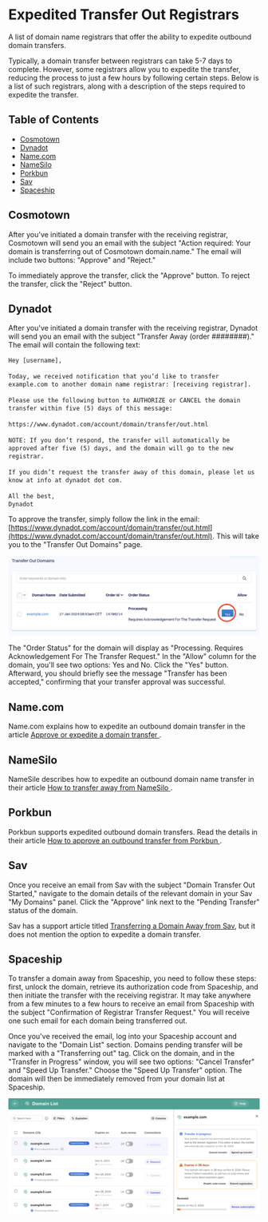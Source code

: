 # Expedited Transfer Out Registrars

A list of domain name registrars that offer the ability to expedite outbound domain transfers.

Typically, a domain transfer between registrars can take 5-7 days to complete. However, some registrars allow you to expedite the transfer, reducing the process to just a few hours by following certain steps. Below is a list of such registrars, along with a description of the steps required to expedite the transfer.

## Table of Contents

- [Cosmotown](#cosmotown)
- [Dynadot](#dynadot)
- [Name.com](#namecom)
- [NameSilo](#namesilo)
- [Porkbun](#porkbun)
- [Sav](#sav)
- [Spaceship](#spaceship)

## Cosmotown

After you've initiated a domain transfer with the receiving registrar, Cosmotown will send you an email with the subject "Action required: Your domain is transferring out of Cosmotown domain.name." The email will include two buttons: "Approve" and "Reject." 

To immediately approve the transfer, click the "Approve" button. To reject the transfer, click the "Reject" button.

## Dynadot

After you've initiated a domain transfer with the receiving registrar, Dynadot will send you an email with the subject "Transfer Away (order ########)." The email will contain the following text:

```
Hey [username],

Today, we received notification that you’d like to transfer example.com to another domain name registrar: [receiving registrar].

Please use the following button to AUTHORIZE or CANCEL the domain transfer within five (5) days of this message:

https://www.dynadot.com/account/domain/transfer/out.html

NOTE: If you don’t respond, the transfer will automatically be approved after five (5) days, and the domain will go to the new registrar.

If you didn’t request the transfer away of this domain, please let us know at info at dynadot dot com.

All the best,  
Dynadot
```

To approve the transfer, simply follow the link in the email: [https://www.dynadot.com/account/domain/transfer/out.html](https://www.dynadot.com/account/domain/transfer/out.html). This will take you to the "Transfer Out Domains" page.

![Dynadot Transfer Page](images/dynadot.png)

The "Order Status" for the domain will display as "Processing. Requires Acknowledgement For The Transfer Request." In the "Allow" column for the domain, you'll see two options: Yes and No. Click the "Yes" button. Afterward, you should briefly see the message "Transfer has been accepted," confirming that your transfer approval was successful.

## Name.com

Name.com explains how to expedite an outbound domain transfer in the article [Approve or expedite a domain transfer
](https://www.name.com/support/articles/206103837-approve-or-expedite-a-domain-transfer).

## NameSilo

NameSile describes how to expedite an outbound domain name transfer in their article [How to transfer away from NameSilo
](https://www.namesilo.com/Support/How-to-transfer-away-from-NameSilo).

## Porkbun

Porkbun supports expedited outbound domain transfers. Read the details in their article [How to approve an outbound transfer from Porkbun
](https://kb.porkbun.com/article/139-how-to-approve-an-outbound-transfer-from-porkbun).

## Sav

Once you receive an email from Sav with the subject "Domain Transfer Out Started," navigate to the domain details of the relevant domain in your Sav "My Domains" panel. Click the "Approve" link next to the "Pending Transfer" status of the domain. 

Sav has a support article titled [Transferring a Domain Away from Sav](https://help.sav.com/hc/en-us/articles/11932938198171-Transferring-a-Domain-Away-from-Sav), but it does not mention the option to expedite a domain transfer.

## Spaceship

To transfer a domain away from Spaceship, you need to follow these steps: first, unlock the domain, retrieve its authorization code from Spaceship, and then initiate the transfer with the receiving registrar. It may take anywhere from a few minutes to a few hours to receive an email from Spaceship with the subject "Confirmation of Registrar Transfer Request." You will receive one such email for each domain being transferred out.

Once you've received the email, log into your Spaceship account and navigate to the "Domain List" section. Domains pending transfer will be marked with a "Transferring out" tag. Click on the domain, and in the "Transfer in Progress" window, you will see two options: "Cancel Transfer" and "Speed Up Transfer." Choose the "Speed Up Transfer" option. The domain will then be immediately removed from your domain list at Spaceship.

![Spaceship Domain List Page](images/spaceship.png)